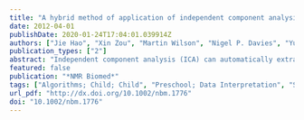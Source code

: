 ```yaml
---
title: "A hybrid method of application of independent component analysis to in vivo 1H MR spectra of childhood brain tumours."
date: 2012-04-01
publishDate: 2020-01-24T17:04:01.039914Z
authors: ["Jie Hao", "Xin Zou", "Martin Wilson", "Nigel P. Davies", "Yu Sun", "Andrew C. Peet", "Theodoros N. Arvanitis"]
publication_types: ["2"]
abstract: "Independent component analysis (ICA) can automatically extract individual metabolite, macromolecular and lipid (MMLip) components from a series of in vivo MR spectra. The traditional feature extraction (FE)-based ICA approach is limited, in that a large sample size is required and a combination of metabolite and MMLip components can appear in the same independent component. The alternative ICA approach, based on blind source separation (BSS), is weak when dealing with overlapping peaks. Combining the advantages of both BSS and FE methods may lead to better results. Thus, we propose an ICA approach involving a hybrid of the BSS and FE techniques for the automated decomposition of a series of MR spectra. Experiments were performed on synthesised and patient in vivo childhood brain tumour MR spectra datasets. The hybrid ICA method showed an improvement in the decomposition ability compared with BSS-ICA or FE-ICA, with an increased correlation between the independent components and simulated metabolite and MMLip signals. Furthermore, we were able to automatically extract metabolites from the patient MR spectra dataset that were not in commonly used basis sets (e.g. guanidinoacetate)."
featured: false
publication: "*NMR Biomed*"
tags: ["Algorithms; Child; Child", "Preschool; Data Interpretation", "Statistical; Diagnosis", "Computer-Assisted", "methods; Humans; Magnetic Resonance Imaging", "methods; Male; Neoplasms", "diagnosis/metabolism; Principal Component Analysis; Reproducibility of Results; Sensitivity and Specificity; Tumor Markers", "Biological", "analysis"]
url_pdf: "http://dx.doi.org/10.1002/nbm.1776"
doi: "10.1002/nbm.1776"
---
```


